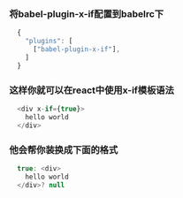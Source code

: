 ### 将babel-plugin-x-if配置到babelrc下
```js
  {
    "plugins": [
      ["babel-plugin-x-if"],
    ]
  }
```
### 这样你就可以在react中使用x-if模板语法
```js
  <div x-if={true}>
    hello world
  </div>
```
### 他会帮你装换成下面的格式
```js
  true: <div>
    hello world
  </div>? null
```
